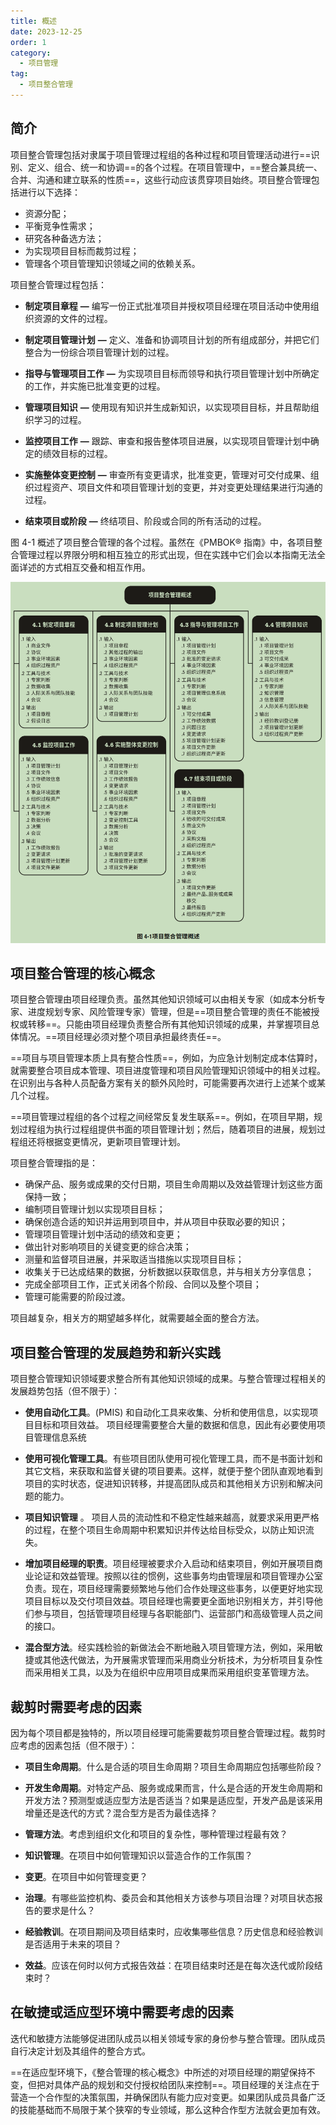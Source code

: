 ```yaml
---
title: 概述
date: 2023-12-25
order: 1
category:
  - 项目管理
tag:
  - 项目整合管理
---
```


## 简介

项目整合管理包括对隶属于项目管理过程组的各种过程和项目管理活动进行==识别、定义、组合、统一和协调==的各个过程。在项目管理中，==整合兼具统一、合并、沟通和建立联系的性质==，这些行动应该贯穿项目始终。项目整合管理包括进行以下选择：

* 资源分配；
* 平衡竞争性需求；
* 研究各种备选方法；
* 为实现项目目标而裁剪过程；
* 管理各个项目管理知识领域之间的依赖关系。

项目整合管理过程包括：

* **制定项目章程** **—** 编写一份正式批准项目并授权项目经理在项目活动中使用组织资源的文件的过程。

* **制定项目管理计划** **—** 定义、准备和协调项目计划的所有组成部分，并把它们整合为一份综合项目管理计划的过程。

* **指导与管理项目工作** **—** 为实现项目目标而领导和执行项目管理计划中所确定的工作，并实施已批准变更的过程。

* **管理项目知识** **—** 使用现有知识并生成新知识，以实现项目目标，并且帮助组织学习的过程。

* **监控项目工作** **—** 跟踪、审查和报告整体项目进展，以实现项目管理计划中确定的绩效目标的过程。

* **实施整体变更控制** **—** 审查所有变更请求，批准变更，管理对可交付成果、组织过程资产、项目文件和项目管理计划的变更，并对变更处理结果进行沟通的过程。

* **结束项目或阶段** **—** 终结项目、阶段或合同的所有活动的过程。

图 4-1 概述了项目整合管理的各个过程。虽然在《PMBOK® 指南》中，各项目整合管理过程以界限分明和相互独立的形式出现，但在实践中它们会以本指南无法全面详述的方式相互交叠和相互作用。

![image-20231225143052305](https://raw.githubusercontent.com/GodX-18/picBed/main/image-20231225143052305.png)

## 项目整合管理的核心概念

项目整合管理由项目经理负责。虽然其他知识领域可以由相关专家（如成本分析专家、进度规划专家、风险管理专家）管理，但是==项目整合管理的责任不能被授权或转移==。只能由项目经理负责整合所有其他知识领域的成果，并掌握项目总体情况。==项目经理必须对整个项目承担最终责任==。

==项目与项目管理本质上具有整合性质==，例如，为应急计划制定成本估算时，就需要整合项目成本管理、项目进度管理和项目风险管理知识领域中的相关过程。在识别出与各种人员配备方案有关的额外风险时，可能需要再次进行上述某个或某几个过程。

==项目管理过程组的各个过程之间经常反复发生联系==。例如，在项目早期，规划过程组为执行过程组提供书面的项目管理计划；然后，随着项目的进展，规划过程组还将根据变更情况，更新项目管理计划。

项目整合管理指的是：

* 确保产品、服务或成果的交付日期，项目生命周期以及效益管理计划这些方面保持一致；
* 编制项目管理计划以实现项目目标；
* 确保创造合适的知识并运用到项目中，并从项目中获取必要的知识；
* 管理项目管理计划中活动的绩效和变更；
* 做出针对影响项目的关键变更的综合决策；
* 测量和监督项目进展，并采取适当措施以实现项目目标；
* 收集关于已达成结果的数据，分析数据以获取信息，并与相关方分享信息； 
* 完成全部项目工作，正式关闭各个阶段、合同以及整个项目；
* 管理可能需要的阶段过渡。

项目越复杂，相关方的期望越多样化，就需要越全面的整合方法。

## 项目整合管理的发展趋势和新兴实践

项目整合管理知识领域要求整合所有其他知识领域的成果。与整合管理过程相关的发展趋势包括（但不限于）：

* **使用自动化工具**。(PMIS) 和自动化工具来收集、分析和使用信息，以实现项目目标和项目效益。 项目经理需要整合大量的数据和信息，因此有必要使用项目管理信息系统
* **使用可视化管理工具**。有些项目团队使用可视化管理工具，而不是书面计划和其它文档，来获取和监督关键的项目要素。这样，就便于整个团队直观地看到项目的实时状态，促进知识转移，并提高团队成员和其他相关方识别和解决问题的能力。

* **项目知识管理** 。 项目人员的流动性和不稳定性越来越高，就要求采用更严格的过程，在整个项目生命周期中积累知识并传达给目标受众，以防止知识流失。

* **增加项目经理的职责**。项目经理被要求介入启动和结束项目，例如开展项目商业论证和效益管理。按照以往的惯例，这些事务均由管理层和项目管理办公室负责。现在，项目经理需要频繁地与他们合作处理这些事务，以便更好地实现项目目标以及交付项目效益。项目经理也需要更全面地识别相关方，并引导他们参与项目，包括管理项目经理与各职能部门、运营部门和高级管理人员之间的接口。

* **混合型方法**。经实践检验的新做法会不断地融入项目管理方法，例如，采用敏捷或其他迭代做法，为开展需求管理而采用商业分析技术，为分析项目复杂性而采用相关工具，以及为在组织中应用项目成果而采用组织变革管理方法。

## 裁剪时需要考虑的因素

因为每个项目都是独特的，所以项目经理可能需要裁剪项目整合管理过程。裁剪时应考虑的因素包括（但不限于）：

* **项目生命周期**。什么是合适的项目生命周期？项目生命周期应包括哪些阶段？

* **开发生命周期**。对特定产品、服务或成果而言，什么是合适的开发生命周期和开发方法？预测型或适应型方法是否适当？如果是适应型，开发产品是该采用增量还是迭代的方式？混合型方是否为最佳选择？
* **管理方法**。考虑到组织文化和项目的复杂性，哪种管理过程最有效？
* **知识管理**。在项目中如何管理知识以营造合作的工作氛围？
* **变更**。在项目中如何管理变更？
* **治理**。有哪些监控机构、委员会和其他相关方该参与项目治理？对项目状态报告的要求是什么？
* **经验教训**。在项目期间及项目结束时，应收集哪些信息？历史信息和经验教训是否适用于未来的项目？ 
* **效益**。应该在何时以何方式报告效益：在项目结束时还是在每次迭代或阶段结束时？

## 在敏捷或适应型环境中需要考虑的因素

迭代和敏捷方法能够促进团队成员以相关领域专家的身份参与整合管理。团队成员自行决定计划及其组件的整合方式。

==在适应型环境下，《整合管理的核心概念》中所述的对项目经理的期望保持不变，但把对具体产品的规划和交付授权给团队来控制==。项目经理的关注点在于营造一个合作型的决策氛围，并确保团队有能力应对变更。如果团队成员具备广泛的技能基础而不局限于某个狭窄的专业领域，那么这种合作型方法就会更加有效。